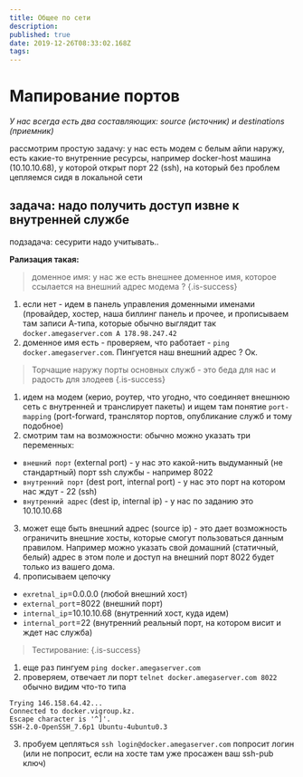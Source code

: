 ```yaml
---
title: Общее по сети
description: 
published: true
date: 2019-12-26T08:33:02.168Z
tags: 
---
```


# Мапирование портов
*У нас всегда есть два составляющих: source (источник) и destinations (приемник)*

рассмотрим простую задачу:
у нас есть модем с белым айпи наружу, есть какие-то внутренние ресурсы, например docker-host машина (10.10.10.68), у которой открыт порт 22 (ssh), на который без проблем цепляемся сидя в локальной сети

## задача: надо получить доступ извне к внутренней службе
подзадача: сесурити надо учитывать..

**Рализация такая:**

> доменное имя: у нас же есть внешнее доменное имя, которое ссылается на внешний адрес модема ?
{.is-success}

1. если нет - идем в панель управления доменными именами (провайдер, хостер, наша биллинг панель и прочее, и прописываем там записи А-типа, которые обычно выглядит так `docker.amegaserver.com A 178.98.247.42`
2. доменное имя есть - проверяем, что работает - `ping docker.amegaserver.com`. Пингуется наш внешний адрес ? Ок.  

> Торчащие наружу порты основных служб - это беда для нас и радость для злодеев
{.is-success}

1. идем на модем (керио, роутер, что угодно, что соединяет внешнюю сеть с внутренней и транслирует пакеты) и ищем там понятие `port-mapping` (port-forward, транслятор портов, опубликание служб и тому подобное)
2. смотрим там на возможности: обычно можно указать три переменных:
- `внешний порт` (external port) - у нас это какой-нить выдуманный (не стандартный) порт ssh службы - например 8022
- `внутренний порт` (dest port, internal port) - у нас это порт на котором нас ждут - 22 (ssh)
- `внутренний адрес` (dest ip, internal ip) - у нас по заданию это 10.10.10.68
3. может еще быть внешний адрес (source ip) - это дает возможность ограничить внешние хосты, которые смогут пользоваться данным правилом. Например можно указать свой домашний (статичный, белый) адрес в этом поле и доступ на внешний порт 8022 будет только из вашего дома.
4. прописываем цепочку
- `exretnal_ip`=0.0.0.0 (любой внешний хост) 
- `external_port`=8022 (внешний порт)
- `internal_ip`=10.10.10.68 (внутренний хост, куда идем)
- `internal_port`=22 (внутренний реальный порт, на котором висит и ждет нас служба)

> Тестирование:
{.is-success}

1. еще раз пингуем `ping docker.amegaserver.com`
2. проверяем, отвечает ли порт `telnet docker.amegaserver.com 8022`
обычно видим что-то типа
```
Trying 146.158.64.42...
Connected to docker.vigroup.kz.
Escape character is '^]'.
SSH-2.0-OpenSSH_7.6p1 Ubuntu-4ubuntu0.3
```

3. пробуем цепляться `ssh login@docker.amegaserver.com`
попросит логин (или не попросит, если на хосте там уже просажен ваш ssh-pub ключ)

